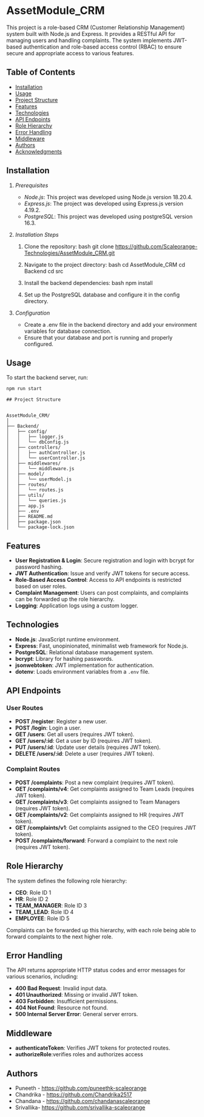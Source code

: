 
# AssetModule_CRM

This project is a role-based CRM (Customer Relationship Management) system built with Node.js and Express. It provides a RESTful API for managing users and handling complaints. The system implements JWT-based authentication and role-based access control (RBAC) to ensure secure and appropriate access to various features.

## Table of Contents
- [Installation](#installation)
- [Usage](#usage)
- [Project Structure](#project-structure)
- [Features](#features)
- [Technologies](#technologies)
- [API Endpoints](#api-endpoints)
- [Role Hierarchy](#role-hierarchy)
- [Error Handling](#error-handling)
- [Middleware](#middleware)
- [Authors](#authors)
- [Acknowledgments](#acknowledgments)


## Installation

1. *Prerequisites*
   - *Node.js*: This project was developed using Node.js version 18.20.4. 
   - *Express.js*: The project was developed using Express.js version 4.19.2.
   - *PostgreSQL*: This project was developed using postgreSQL version 16.3.

2. *Installation Steps*
   1. Clone the repository:
      bash
      git clone   https://github.com/Scaleorange-Technologies/AssetModule_CRM.git
       
    2. Navigate to the project directory:
      bash
      cd AssetModule_CRM
      cd Backend
      cd src
      
   3. Install the backend dependencies:
      bash
      npm install 
      
   4. Set up the PostgreSQL database and configure it in the config directory.
   

3. *Configuration*
   - Create a .env file in the backend directory and add your environment variables for database connection.
   - Ensure that your database and port is running and properly configured.

## Usage
To start the backend server, run:
```bash
npm run start
```
```
## Project Structure


AssetModule_CRM/
│
├── Backend/
│   ├── config/
│   │   ├── logger.js
│   │   └── dbConfig.js
│   ├── controllers/
│   │   ├── authController.js
│   │   └── userController.js
│   ├── middlewares/
│   │   └── middleware.js
│   ├── model/
│   │   └── userModel.js
│   ├── routes/
│   │   └── routes.js
│   ├── utils/
│   │   └── queries.js
│   ├── app.js
│   ├── .env
│   ├── README.md
│   ├── package.json
│   └── package-lock.json

```

## Features

- **User Registration & Login**: Secure registration and login with bcrypt for password hashing.
- **JWT Authentication**: Issue and verify JWT tokens for secure access.
- **Role-Based Access Control**: Access to API endpoints is restricted based on user roles.
- **Complaint Management**: Users can post complaints, and complaints can be forwarded up the role hierarchy.
- **Logging**: Application logs using a custom logger.
## Technologies

- **Node.js**: JavaScript runtime environment.
- **Express**: Fast, unopinionated, minimalist web framework for Node.js.
- **PostgreSQL**: Relational database management system.
- **bcrypt**: Library for hashing passwords.
- **jsonwebtoken**: JWT implementation for authentication.
- **dotenv**: Loads environment variables from a `.env` file.

## API Endpoints

### User Routes

- **POST /register**: Register a new user.
- **POST /login**: Login a user.
- **GET /users**: Get all users (requires JWT token).
- **GET /users/:id**: Get a user by ID (requires JWT token).
- **PUT /users/:id**: Update user details (requires JWT token).
- **DELETE /users/:id**: Delete a user (requires JWT token).

### Complaint Routes

- **POST /complaints**: Post a new complaint (requires JWT token).
- **GET /complaints/v4**: Get complaints assigned to Team Leads (requires JWT token).
- **GET /complaints/v3**: Get complaints assigned to Team Managers (requires JWT token).
- **GET /complaints/v2**: Get complaints assigned to HR (requires JWT token).
- **GET /complaints/v1**: Get complaints assigned to the CEO (requires JWT token).
- **POST /complaints/forward**: Forward a complaint to the next role (requires JWT token).

## Role Hierarchy

The system defines the following role hierarchy:

- **CEO**: Role ID 1
- **HR**: Role ID 2
- **TEAM_MANAGER**: Role ID 3
- **TEAM_LEAD**: Role ID 4
- **EMPLOYEE**: Role ID 5

Complaints can be forwarded up this hierarchy, with each role being able to forward complaints to the next higher role.

## Error Handling

The API returns appropriate HTTP status codes and error messages for various scenarios, including:

- **400 Bad Request**: Invalid input data.
- **401 Unauthorized**: Missing or invalid JWT token.
- **403 Forbidden**: Insufficient permissions.
- **404 Not Found**: Resource not found.
- **500 Internal Server Error**: General server errors.

## Middleware

- **authenticateToken**: Verifies JWT tokens for protected routes. 
- **authorizeRole**:verifies roles and authorizes access 

## Authors
- Puneeth  - https://github.com/puneethk-scaleorange
- Chandrika - https://github.com/Chandrika2517
- Chandana - https://github.com/chandanascaleorange
- Srivallika- https://github.com/srivallika-scaleorange
